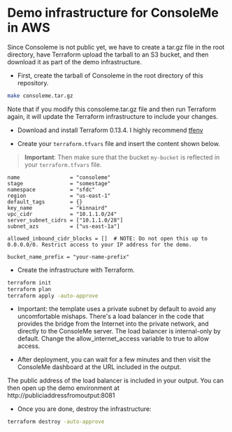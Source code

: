 # Demo infrastructure for ConsoleMe in AWS

Since Consoleme is not public yet, we have to create a tar.gz file in the root directory, have Terraform upload the tarball to an S3 bucket, and then download it as part of the demo infrastructure.

- First, create the tarball of Consoleme in the root directory of this repository.

```bash
make consoleme.tar.gz
```

Note that if you modify this consoleme.tar.gz file and then run Terraform again, it will update the Terraform infrastructure to include your changes.

- Download and install Terraform 0.13.4. I highly recommend [tfenv](https://github.com/tfutils/tfenv)

- Create your `terraform.tfvars` file and insert the content shown below.

> **Important**: Then make sure that the bucket `my-bucket` is reflected in your `terraform.tfvars` file.

```hcl-terraform
name                = "consoleme"
stage               = "somestage"
namespace           = "sfdc"
region              = "us-east-1"
default_tags        = {}
key_name            = "kinnaird"
vpc_cidr            = "10.1.1.0/24"
server_subnet_cidrs = ["10.1.1.0/28"]
subnet_azs          = ["us-east-1a"]

allowed_inbound_cidr_blocks = []  # NOTE: Do not open this up to 0.0.0.0/0. Restrict access to your IP address for the demo.

bucket_name_prefix = "your-name-prefix"
```

- Create the infrastructure with Terraform.

```bash
terraform init
terraform plan
terraform apply -auto-approve
```

- Important: the template uses a private subnet by default to avoid any uncomfortable mishaps.
  There's a load balancer in the code that provides the bridge from the Internet into the private network,
  and directly to the ConsoleMe server. The load balancer is internal-only by default. Change the allow_internet_access
  variable to true to allow access.

- After deployment, you can wait for a few minutes and then visit the ConsoleMe dashboard
  at the URL included in the output.

The public address of the load balancer is included in your output. You can then open up the demo environment at http://publiciaddressfromoutput:8081

- Once you are done, destroy the infrastructure:

```bash
terraform destroy -auto-approve
```
